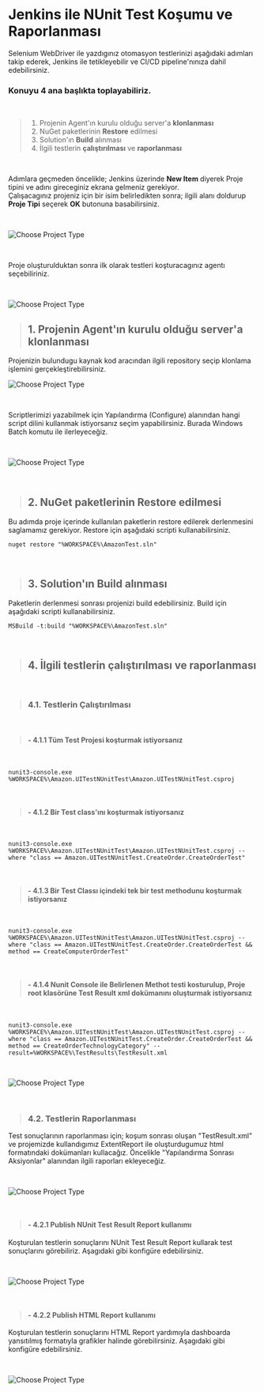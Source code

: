 # Jenkins ile NUnit Test Koşumu ve Raporlanması 

 Selenium WebDriver ile yazdıgınız otomasyon testlerinizi aşağıdaki adımları takip ederek, Jenkins ile tetikleyebilir ve CI/CD pipeline'nınıza dahil edebilirsiniz.<br>

### Konuyu 4 ana başlıkta toplayabiliriz.
<br>

 >1. Projenin Agent'ın kurulu olduğu server'a **klonlanması**
 >2. NuGet paketlerinin **Restore** edilmesi
 >3. Solution'ın **Build** alınması
 >4. İlgili testlerin **çalıştırılması** ve **raporlanması**

<br>

Adımlara geçmeden öncelikle; Jenkins üzerinde **New Item** diyerek Proje tipini ve adını gireceginiz ekrana gelmeniz gerekiyor.<br> Çalışacagınız projeniz için bir isim belirledikten sonra; ilgili alanı doldurup **Proje Tipi** seçerek **OK** butonuna basabilirsiniz.

<br>

![Choose Project Type](images/1.CreateFreestyleProject.png) 

<br> 

 Proje oluşturulduktan sonra ilk olarak testleri koşturacagınız agentı seçebiliriniz.

<br>

![Choose Project Type](images/2.ChooseRunAgent.png) 

> ## 1. Projenin Agent'ın kurulu olduğu server'a klonlanması
Projenizin bulundugu kaynak kod aracından ilgili repository seçip klonlama işlemini gerçekleştirebilirsiniz.
<br>

![Choose Project Type](images/3.ConnectedtSourceCode.png)  

<br> 

Scriptlerimizi yazabilmek için Yapılandırma (Configure) alanından hangi script dilini kullanmak istiyorsanız seçim yapabilirsiniz. Burada Windows Batch komutu ile ilerleyeceğiz.

<br>

![Choose Project Type](images/4.ConfigureWindowsBatchScript.png)  

<br>

> ## 2. NuGet paketlerinin **Restore** edilmesi
Bu adımda proje içerinde kullanılan paketlerin restore edilerek derlenmesini saglamamız gerekiyor. Restore için aşağıdaki scripti kullanabilirsiniz.

```
nuget restore "%WORKSPACE%\AmazonTest.sln"
```

<br>


> ## 3. Solution'ın **Build** alınması

 Paketlerin derlenmesi sonrası projenizi build edebilirsiniz. Build için aşağıdaki scripti kullanabilirsiniz.

```
MSBuild -t:build "%WORKSPACE%\AmazonTest.sln"
```

<br>

> ## 4. İlgili testlerin **çalıştırılması** ve **raporlanması** 
<br>

>### 4.1. Testlerin Çalıştırılması
<br>

>#### -  4.1.1 Tüm Test Projesi koşturmak istiyorsanız
<br>

```
nunit3-console.exe %WORKSPACE%\Amazon.UITestNUnitTest\Amazon.UITestNUnitTest.csproj
```

<br>

>#### - 4.1.2 Bir Test class'ını koşturmak istiyorsanız
<br>

```
nunit3-console.exe %WORKSPACE%\Amazon.UITestNUnitTest\Amazon.UITestNUnitTest.csproj --where "class == Amazon.UITestNUnitTest.CreateOrder.CreateOrderTest"
```

<br>

>#### - 4.1.3 Bir Test Classı içindeki tek bir test methodunu koşturmak istiyorsanız
<br>

```
nunit3-console.exe %WORKSPACE%\Amazon.UITestNUnitTest\Amazon.UITestNUnitTest.csproj --where "class == Amazon.UITestNUnitTest.CreateOrder.CreateOrderTest && method == CreateComputerOrderTest"
```

<br>

> #### - 4.1.4 Nunit Console ile Belirlenen Methot testi kosturulup, Proje root klasörüne Test Result xml dokümanını oluşturmak istiyorsanız
<br>

```
nunit3-console.exe %WORKSPACE%\Amazon.UITestNUnitTest\Amazon.UITestNUnitTest.csproj --where "class == Amazon.UITestNUnitTest.CreateOrder.CreateOrderTest && method == CreateOrderTechnologyCategory" --result=%WORKSPACE%\TestResults\TestResult.xml
```

<br>

![Choose Project Type](images/5.AddWindowsBatchScript.png)  

<br>

>### 4.2. Testlerin Raporlanması
 Test sonuçlarının raporlanması için; koşum sonrası oluşan "TestResult.xml" ve projemizde kullandıgımız ExtentReport ile oluşturdugumuz html formatındaki dokümanları kullacağız. Öncelikle "Yapılandırma Sonrası Aksiyonlar" alanından ilgili raporları ekleyeceğiz.

<br>

![Choose Project Type](images/6.AddPublishNUnitTestResultReportsPublishHTMLReports.png)  

<br>

> #### - 4.2.1 Publish NUnit Test Result Report kullanımı
 Koşturulan testlerin sonuçlarını NUnit Test Result Report kullarak test sonuçlarını görebiliriz. Aşagıdaki gibi konfigüre edebilirsiniz.

<br>

![Choose Project Type](images/7.PublishNUnitTestResultReports.png)  

<br>

> #### - 4.2.2 Publish HTML Report kullanımı
 Koşturulan testlerin sonuçlarını HTML Report yardımıyla dashboarda yansıtılmış formatıyla grafikler halinde görebilirsiniz. Aşagıdaki gibi konfigüre edebilirsiniz.

<br>

![Choose Project Type](images/8.PublishHTMLReports.png)  

<br>
